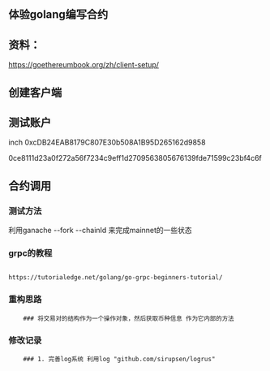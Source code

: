 ## 体验golang编写合约

## 资料：
https://goethereumbook.org/zh/client-setup/

## 创建客户端


## 测试账户
inch 
0xcDB24EAB8179C807E30b508A1B95D265162d9858

0ce8111d23a0f272a56f7234c9eff1d2709563805676139fde71599c23bf4c6f


## 合约调用



### 测试方法
利用ganache --fork --chainId 来完成mainnet的一些状态



### grpc的教程
```shell

https://tutorialedge.net/golang/go-grpc-beginners-tutorial/
```

### 重构思路

```shell
    ### 将交易对的结构作为一个操作对象，然后获取币种信息 作为它内部的方法
```

### 修改记录
```shell
    ### 1. 完善log系统 利用log "github.com/sirupsen/logrus"

```